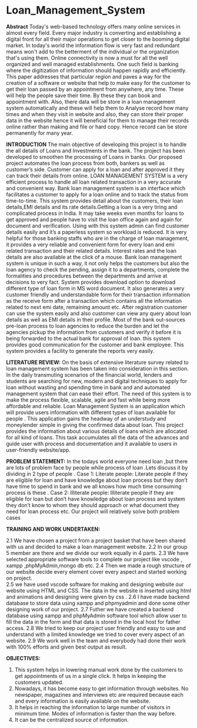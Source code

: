 # Loan_Management_System

**Abstract** 
Today's web-based technology offers many online services in almost every field. Every major industry is converting and establishing a digital front for all their major operations to get closer to the booming digital market. In today's world the information flow is very fast and redundant means won't add to the betterment of the individual or the organization that's using them. Online connectivity is now a must for all the well organized and well managed establishments. One such field is banking where the digitization of information should happen rapidly and efficiently. This paper addresses that particular region and paves a way for the creation of a software or website that help to make easy for the customer to get their loan passed by an appointment from anywhere, any time. These will help the people save their time. By these they can book and appointment with. Also, there data will be store in a loan management system automatically and these will help them to Analyse record how many times and when they visit in website and also, they can store their proper data in the website hence it will beneficial for them to manage their records online rather than making and file or hard copy. Hence record can be store permanently for many year. 

**INTRODUCTION** 
The main objective of developing this project is to handle the all details of Loans and Investments in the bank. The project has been developed to smoothen the processing of Loans in banks. Our proposed project automates the loan process from both, bankers as well as customer’s side. Customer can apply for a loan and after approved it they can track their details from online. LOAN MANAGEMENT SYSTEM is a very efficient process to handle all loan related transaction in a very accurate and convenient way. Bank loan management system is an interface which facilitates a customer to apply for a loan online and to track the status from time-to-time. This system provides detail about the customers, their loan details,EMI details and its rate details.Getting a loan is a very tiring and complicated process in India. It may take weeks even months for loans to get approved and people have to visit the loan office again and again for document and verification. Using with this system admin can find customer details easily and it’s a paperless system so workload is reduced. It is very helpful for those banking staffs who are in the charge of loan management, it provides a very reliable and convenient form for every loan and emi related transaction and their related details. Interest rates and the loan details are also available at the click of a mouse. Bank loan management system is unique in such a way, it not only helps the customers but also the loan agency to check the pending, assign it to a departments, complete the formalities and procedures between the departments and arrive at decisions to very fact. System provides download option to download different type of loan form in MS word document. It also generates a very customer friendly and understandable form for their transaction information as the receive form after a transaction which contains all the information related to next emi date, remaining amount etc. After registration customer can use the system easily and also customer can view any query about loan details as well as EMI details in their profile. Most of the bank out-sources pre-loan process to loan agencies to reduce the burden and let the agencies pickup the information from customers and verify it before it is being forwarded to the actual bank for approval of loan. this system provides good communication for the customer and bank employee. This system provides a facility to generate the reports very easily.

**LITERATURE REVIEW:**
On the basis of extensive literature survey related to loan management system has been taken into consideration in this section.  In the daily transmuting scenarios of the financial world, lenders and students are searching for new, modern and digital techniques to apply for loan without wasting and spending time in bank and  and automated management system that can ease their effort. The need of this system is to make the process flexible, scalable, agile and fast while being more affordable and reliable.  Loan Management System is an application which will provide users information with different types of loan available for people . This application gains the headway of an understudy and moneylender simple in giving the confirmed data about loan. This project provides the information about various details of loans which are allocated for all kind of loans. This task accumulates all the data of the advances and guide user with process and documentation and it available to users in user-friendly website/app.

**PROBLEM STATEMENT:**
In the todays world everyone need loan ,but there are lots of problem face by people while process of loan .Lets discuss it by dividing in 2 type of people . 
Case 1: Literate people:
Literate people if they are eligible for loan and have knowledge about loan process but they don’t have time to spend in bank and we all knows how much time consuming process is these . 
Case 2: Illiterate people:
Illiterate people if they are eligible for loan but don’t have knowledge about loan process and system they don’t know to whom they should approach or what document they need for loan process etc. 
Our project will relatively solve both problem cases

**TRAINING AND WORK UNDERTAKEN:** 

2.1 We have chosen a project from a project basket that have been shared with us and decided to make a loan management website. 
2.2 In our group 5 member are there and we divide our work equally in 4 parts. 
2.3 We have selected appropriate software tools to complete our project like vscode , xampp ,phpMyAdmin,mongo db etc. 
2.4  Then we made a rough structure of our website decide every element cover every aspect and started working on project.  
2.5 we have used vscode software for making and designing website our website using HTML and CSS. The data in the website is inserted using html and animations and designing were given by css . 
2.6 I have made backend database to store data using xampp and phpmyadmin and done some other designing work of our project. 
2.7 Futher we have created a backend database using xampp and phpMyAdmin software tool which allow user to fill the data in  the form and that data is stored in the local host for father access. 
2.8 We tried to keep our project user friendly and easy to use and understand with a limited knowledge we tried to cover every  aspect of an website. 
2.9 We work well in the team and everybody had done their work with 100% efforts and given best output as result.  

**OBJECTIVES:** 
 
1.	This system helps in lowering manual work done by the customers to get appointments of us in a single click. It helps in keeping the customers updated. 
2.	Nowadays, it has become easy to get information through websites. No newspaper, magazines and interviews etc are required because each and every information is easily available on the website. 
3.	It helps in reaching the information to large number of visitors in minimum time. Modes of information is faster than the way before. 
4.	It can be the centralized source of information. 
